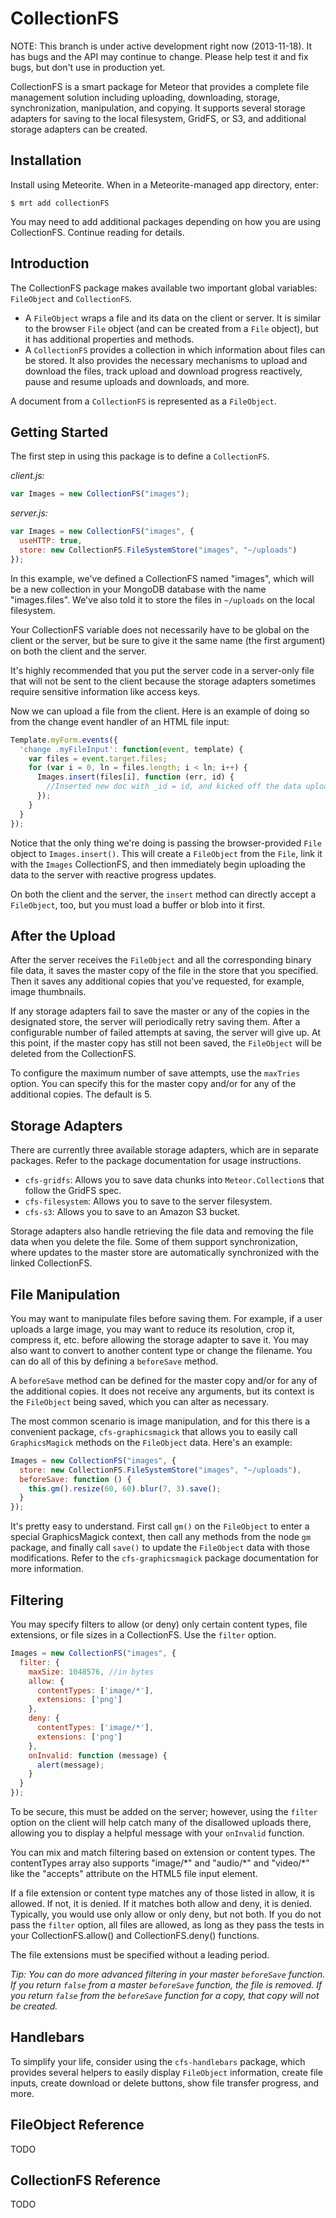 CollectionFS
=========================

NOTE: This branch is under active development right now (2013-11-18). It has
bugs and the API may continue to change. Please help test it and fix bugs,
but don't use in production yet.

CollectionFS is a smart package for Meteor that provides a complete file
management solution including uploading, downloading, storage, synchronization,
manipulation, and copying. It supports several storage adapters for saving to
the local filesystem, GridFS, or S3, and additional storage adapters can be
created.

## Installation

Install using Meteorite. When in a Meteorite-managed app directory, enter:

```
$ mrt add collectionFS
```

You may need to add additional packages depending on how you are using
CollectionFS. Continue reading for details.

## Introduction

The CollectionFS package makes available two important global variables:
`FileObject` and `CollectionFS`.

* A `FileObject` wraps a file and its data
on the client or server. It is similar to the browser `File` object (and can be
created from a `File` object), but it has additional properties and methods.
* A `CollectionFS` provides a collection in which information about 
files can be stored. It also provides
the necessary mechanisms to upload and download the files, track
upload and download progress reactively, pause and resume uploads and downloads,
and more.

A document from a `CollectionFS` is represented as a `FileObject`.

## Getting Started

The first step in using this package is to define a `CollectionFS`.

*client.js:*

```js
var Images = new CollectionFS("images");
```

*server.js:*

```js
var Images = new CollectionFS("images", {
  useHTTP: true,
  store: new CollectionFS.FileSystemStore("images", "~/uploads")
});
```

In this example, we've defined a CollectionFS named "images", which will
be a new collection in your MongoDB database with the name "images.files". We've
also told it to store the files in `~/uploads` on the local filesystem.

Your CollectionFS variable does not necessarily have to be global on the
client or the server, but be sure to give it the same name (the first argument)
on both the client and the server.

It's highly recommended that you put the server code in a server-only file that
will not be sent to the client because the storage adapters sometimes require
sensitive information like access keys.

Now we can upload a file from the client. Here is an example of doing so from
the change event handler of an HTML file input:

```js
Template.myForm.events({
  'change .myFileInput': function(event, template) {
    var files = event.target.files;
    for (var i = 0, ln = files.length; i < ln; i++) {
      Images.insert(files[i], function (err, id) {
        //Inserted new doc with _id = id, and kicked off the data upload using DDP
      });
    }
  }
});
```

Notice that the only thing we're doing is passing the browser-provided `File`
object to `Images.insert()`. This will create a `FileObject` from the
`File`, link it with the `Images` CollectionFS, and then immediately
begin uploading the data to the server with reactive progress updates.

On both the client and the server, the `insert` method can directly
accept a `FileObject`, too, but you must load a buffer or blob into it first.

## After the Upload

After the server receives the `FileObject` and all the corresponding binary file
data, it saves the master copy of the file in the store that you specified. Then
it saves any additional copies that you've requested, for example, image thumbnails.

If any storage adapters fail to save the master or any of the copies in the
designated store, the server will periodically retry saving them. After a
configurable number of failed attempts at saving, the server will give up. At
this point, if the master copy has still not been saved, the `FileObject` will
be deleted from the CollectionFS.

To configure the maximum number of save attempts, use the `maxTries` option. You
can specify this for the master copy and/or for any of the additional copies. The
default is 5.

## Storage Adapters

There are currently three available storage adapters, which are in separate
packages. Refer to the package documentation for usage instructions.

* `cfs-gridfs`: Allows you to save data chunks into `Meteor.Collection`s that follow the GridFS spec.
* `cfs-filesystem`: Allows you to save to the server filesystem.
* `cfs-s3`: Allows you to save to an Amazon S3 bucket.

Storage adapters also handle retrieving the file data and removing the file data
when you delete the file. Some of them support synchronization, where updates
to the master store are automatically synchronized with the linked CollectionFS.

## File Manipulation

You may want to manipulate files before saving them. For example, if a user
uploads a large image, you may want to reduce its resolution, crop it,
compress it, etc. before allowing the storage adapter to save it. You may also
want to convert to another content type or change the filename. You can do all
of this by defining a `beforeSave` method.

A `beforeSave` method can be defined for the master copy and/or for any of the
additional copies. It does not receive any arguments, but its context is the
`FileObject` being saved, which you can alter as necessary.

The most common scenario is image manipulation, and for this there is a convenient
package, `cfs-graphicsmagick` that allows you to easily call `GraphicsMagick` methods on the `FileObject`
data. Here's an example:

```js
Images = new CollectionFS("images", {
  store: new CollectionFS.FileSystemStore("images", "~/uploads"),
  beforeSave: function () {
    this.gm().resize(60, 60).blur(7, 3).save();
  }
});
```

It's pretty easy to understand. First call `gm()` on the `FileObject` to enter
a special GraphicsMagick context, then call any methods from the node `gm` package,
and finally call `save()` to update the `FileObject` data with those modifications.
Refer to the `cfs-graphicsmagick` package documentation for more information.

## Filtering

You may specify filters to allow (or deny) only certain content types, file extensions,
or file sizes in a CollectionFS. Use the `filter` option.

```js
Images = new CollectionFS("images", {
  filter: {
    maxSize: 1048576, //in bytes
    allow: {
      contentTypes: ['image/*'],
      extensions: ['png']
    },
    deny: {
      contentTypes: ['image/*'],
      extensions: ['png']
    },
    onInvalid: function (message) {
      alert(message);
    }
  }
});
```

To be secure, this must be added on the server; however, using the `filter`
option on the client will help catch many of the disallowed uploads there,
allowing you to display a helpful message with your `onInvalid` function.

You can mix and match filtering based on extension or content types.
The contentTypes array also supports "image/\*" and "audio/\*" and "video/\*"
like the "accepts" attribute on the HTML5 file input element.

If a file extension or content type matches any of those listed in allow,
it is allowed. If not, it is denied. If it matches both allow and deny,
it is denied. Typically, you would use only allow or only deny,
but not both. If you do not pass the `filter` option, all files are allowed,
as long as they pass the tests in your CollectionFS.allow() and CollectionFS.deny()
functions.

The file extensions must be specified without a leading period.

*Tip: You can do more advanced filtering in your master `beforeSave` function. If you return
`false` from a master `beforeSave` function, the file is removed. If you return
`false` from the `beforeSave` function for a copy, that copy will not be created.*

## Handlebars

To simplify your life, consider using the `cfs-handlebars` package, which provides
several helpers to easily display `FileObject` information, create file inputs,
create download or delete buttons, show file transfer progress, and more.

## FileObject Reference

TODO

## CollectionFS Reference

TODO